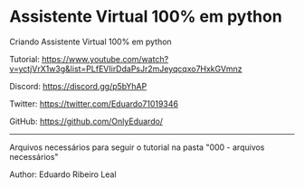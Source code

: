 # Assistente Virtual 100% em python
Criando Assistente Virtual 100% em python

Tutorial: <https://www.youtube.com/watch?v=yctjVrX1w3g&list=PLfEVIirDdaPsJr2mJeyqcqxo7HxkGVmnz>

Discord: https://discord.gg/p5bYhAP

Twitter: https://twitter.com/Eduardo71019346

GitHub: https://github.com/OnlyEduardo/
****
Arquivos necessários para seguir o tutorial na pasta "000 - arquivos necessários"

Author: Eduardo Ribeiro Leal

